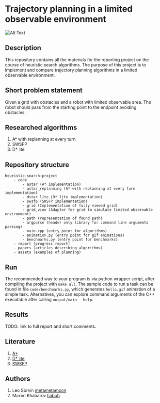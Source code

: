 # Trajectory planning in a limited observable environment

![Alt Text](assets/demo.gif)

## Description

This repository contains all the materials for the reporting project on the
course of heuristic search algorithms. The purpose of this project is to implement and compare trajectory planning algorithms in a limited observable environment.

## Short problem statement
Given a grid with obstacles and a robot with limited observable area. The robot should pass from the starting point to the endpoint avoiding obstacles.

## Researched algorithms

1. A* with replanning at every turn
2. SWSFP
3. D* lite

## Repository structure

```
heuristic-search-project
    - code
        - astar (A* implementation)
        - astar_replanning (A* with replanning at every turn implementation)
        - dstar_lite (D* lite implementation)
        - swsfp (SWSFP implementation)
        - grid (Implementation of fully viewed grid)
        - grid_view (Adaptor for grid to simulate limited observable environment)
        - path (representation of found path)
        - argparse (header only library for command line arguments parsing)
        - main.cpp (entry point for algorithms)
        - animation.py (entry point for gif animations)
        - benchmarks.py (entry point for benchmarks)
    - report (progress report)
    - papers (articles describing algorithms)
    - assets (examples of planning)
```

## Run

The recommended way to your program is via python wrapper script, after compiling the project with `make all`.
The sample code to run a task can be found in file `code/benchmarks.py`, which generates `hello.gif` animation of a simple task.
Alternatives, you can explore command arguments of the C++ executable after calling `output/main --help`.

## Results

TODO: link to full report and short comments.

## Literature
1. [A*](https://en.wikipedia.org/wiki/A*_search_algorithm)
2. [D* lite](papers/Dstar%20Lite-2002.pdf)
4. [SWSFP](papers/s10458-008-9061-x.pdf)

## Authors
1. Leo Sorvin [metametamoon](https://github.com/metametamoon)
2. Maxim Khabarov [haboh](https://github.com/haboh)